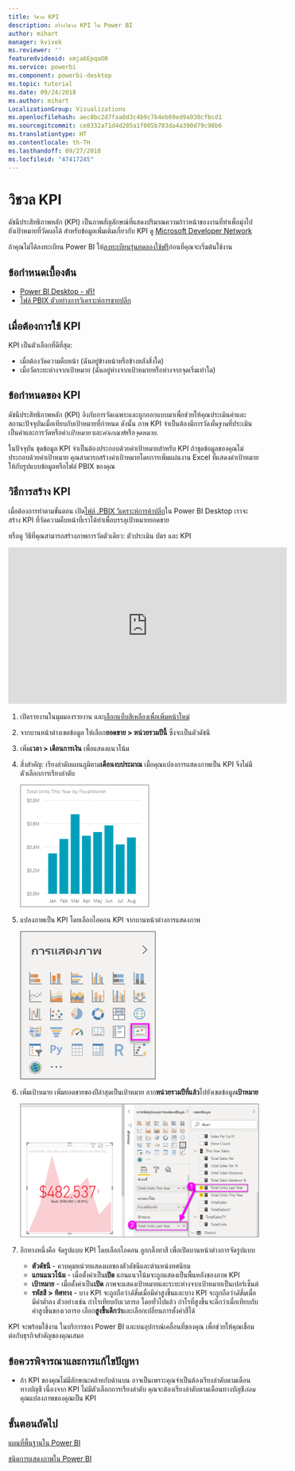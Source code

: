 ```yaml
---
title: วิชวล KPI
description: สร้างวิชวล KPI ใน Power BI
author: mihart
manager: kvivek
ms.reviewer: ''
featuredvideoid: xmja6EpqaO0
ms.service: powerbi
ms.component: powerbi-desktop
ms.topic: tutorial
ms.date: 09/24/2018
ms.author: mihart
LocalizationGroup: Visualizations
ms.openlocfilehash: aec8bc2d7faa8d3c4b9c7b4eb69ed9a930cfbcd1
ms.sourcegitcommit: ce8332a71d4d205a1f005b703da4a390d79c98b6
ms.translationtype: HT
ms.contentlocale: th-TH
ms.lasthandoff: 09/27/2018
ms.locfileid: "47417245"
---
```

# <a name="kpi-visuals"></a>วิชวล KPI
ดัชนีประสิทธิภาพหลัก (KPI) เป็นภาพสัญลักษณ์ที่แสดงปริมาณความก้าวหน้าของงานที่ทำเพื่อมุ่งไปยังเป้าหมายที่วัดผลได้ สำหรับข้อมูลเพิ่มเติมเกี่ยวกับ KPI ดู [Microsoft Developer Network](https://msdn.microsoft.com/library/hh272050)

ถ้าคุณไม่ได้ลงทะเบียน Power BI ให้[ลงทะเบียนรุ่นทดลองใช้ฟรี](https://app.powerbi.com/signupredirect?pbi_source=web)ก่อนที่คุณจะเริ่มต้นใช้งาน

## <a name="prerequisites"></a>ข้อกำหนดเบื้องต้น
* [Power BI Desktop - ฟรี!](https://powerbi.microsoft.com/en-us/get-started/)
* [ไฟล์ PBIX ตัวอย่างการวิเคราะห์การขายปลีก](http://download.microsoft.com/download/9/6/D/96DDC2FF-2568-491D-AAFA-AFDD6F763AE3/Retail%20Analysis%20Sample%20PBIX.pbix)

## <a name="when-to-use-a-kpi"></a>เมื่อต้องการใช้ KPI
KPI เป็นตัวเลือกที่ดีที่สุด:

* เมื่อต้องวัดความคืบหน้า (ฉันอยู่ข้างหน้าหรือข้างหลังสิ่งใด)
* เมื่อวัดระยะห่างจากเป้าหมาย (ฉันอยู่ห่างจากเป้าหมายหรือห่างจากจุดเริ่มเท่าใด)   

## <a name="kpi-requirements"></a>ข้อกำหนดของ KPI
ดัชนีประสิทธิภาพหลัก (KPI) อิงกับการวัดเฉพาะและถูกออกแบบมาเพื่อช่วยให้คุณประเมินค่าและสถานะปัจจุบันเมื่อเทียบกับเป้าหมายที่กำหนด ดังนั้น ภาพ KPI จำเป็นต้องมีการวัด*พื้นฐาน*ที่ประเมินเป็นค่าและการวัดหรือค่า*เป้าหมาย* และ*ค่าเกณฑ์*หรือ*จุดหมาย*.

ในปัจจุบัน ชุดข้อมูล KPI จำเป็นต้องประกอบด้วยค่าเป้าหมายสำหรับ KPI ถ้าชุดข้อมูลของคุณไม่ประกอบด้วยค่าเป้าหมาย คุณสามารถสร้างค่าเป้าหมายโดยการเพิ่มแผ่นงาน Excel ที่แสดงค่าเป้าหมาย ให้กับรูปแบบข้อมูลหรือไฟล์ PBIX ของคุณ


## <a name="how-to-create-a-kpi"></a>วิธีการสร้าง KPI
เมื่อต้องการทำตามขั้นตอน เปิด[ไฟล์ .PBIX วิเคราะห์การค้าปลีก](http://download.microsoft.com/download/9/6/D/96DDC2FF-2568-491D-AAFA-AFDD6F763AE3/Retail%20Analysis%20Sample%20PBIX.pbix)ใน Power BI Desktop เราจะสร้าง KPI ที่วัดความคืบหน้าที่เราได้ทำเพื่อบรรลุเป้าหมายยอดขาย

หรือดู วิธีที่คุณสามารถสร้างภาพการวัดตัวเดียว: ตัวประเมิน บัตร และ KPI

<iframe width="560" height="315" src="https://www.youtube.com/embed/xmja6EpqaO0?list=PL1N57mwBHtN0JFoKSR0n-tBkUJHeMP2cP" frameborder="0" allowfullscreen></iframe>

1. เปิดรายงานในมุมมองรายงาน และ[เลือกแท็บสีเหลืองเพื่อเพิ่มหน้าใหม่](../power-bi-report-add-page.md)    
2. จากบานหน้าต่างเขตข้อมูล ให้เลือก**ยอดขาย > หน่วยรวมปีนี้**  ซึ่งจะเป็นตัวดัชนี
3. เพิ่ม**เวลา > เดือนการเงิน**  เพื่อแสดงแนวโน้ม
4. สิ่งสำคัญ: เรียงลำดับแผนภูมิตาม**เดือนงบประมาณ** เมื่อคุณแปลงการแสดงภาพเป็น KPI จึงไม่มีตัวเลือกการเรียงลำดับ

    ![](media/power-bi-visualization-kpi/power-bi-chart.png)
5. แปลงภาพเป็น KPI โดยเลือกไอคอน KPI จากบานหน้าต่างการแสดงภาพ
   
    ![](media/power-bi-visualization-kpi/power-bi-kpi-template.png)
6. เพิ่มเป้าหมาย เพิ่มยอดขายของปีล่าสุดเป็นเป้าหมาย ลาก**หน่วยรวมปีที่แล้ว**ไปยังเขตข้อมูล**เป้าหมาย**
   
    ![](media/power-bi-visualization-kpi/power-bi-kpi-done.png)
7. อีกทางหนึ่งคือ จัดรูปแบบ KPI โดยเลือกไอคอน ลูกกลิ้งทาสี เพื่อเปิดบานหน้าต่างการจัดรูปแบบ
   
   * **ตัวดัชนี** - ควบคุมหน่วยแสดงผลของตัวดัชนีและตำแหน่งทศนิยม
   * **แกนแนวโน้ม** - เมื่อตั้งค่าเป็น**เปิด** แกนแนวโน้มจะถูกแสดงเป็นพื้นหลังของภาพ KPI  
   * **เป้าหมาย** - เมื่อตั้งค่าเป็น**เปิด** ภาพจะแสดงเป้าหมายและระยะห่างจากเป้าหมายเป็นเปอร์เซ็นต์
   * **รหัสสี > ทิศทาง** - บาง KPI จะถูกถือว่า*ดีขึ้น*เมื่อมีค่าสูงขึ้นและบาง KPI จะถูกถือว่า*ดีขึ้น*เมื่อมีค่าต่ำลง ตัวอย่างเช่น กำไรเทียบกับเวลารอ โดยทั่วไปแล้ว กำไรที่สูงขึ้นจะดีกว่าเมื่อเทียบกับค่าสูงขึ้นของเวลารอ เลือก**สูงขึ้นดีกว่า**และเลือกเปลี่ยนการตั้งค่าสีได้


KPI จะพร้อมใช้งาน ในบริการของ Power BI และบนอุปกรณ์เคลื่อนที่ของคุณ เพื่อช่วยให้คุณเชื่อมต่อกับธุรกิจสำคัญของคุณเสมอ

## <a name="considerations-and-troubleshooting"></a>ข้อควรพิจารณาและการแก้ไขปัญหา
* ถ้า KPI ของคุณไม่มีลักษณะคล้ายกับด้านบน อาจเป็นเพราะคุณจำเป็นต้องเรียงลำดับตามเดือนทางบัญชี เนื่องจาก KPI ไม่มีตัวเลือกการเรียงลำดับ คุณจะต้องเรียงลำดับตามเดือนทางบัญชี*ก่อน*คุณแปลงภาพของคุณเป็น KPI

## <a name="next-steps"></a>ขั้นตอนถัดไป

[แผนที่พื้นฐานใน Power BI](power-bi-map-tips-and-tricks.md)

[ชนิดการแสดงภาพใน Power BI](power-bi-visualization-types-for-reports-and-q-and-a.md)